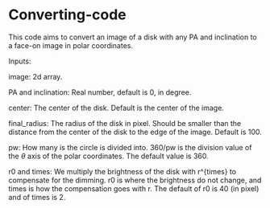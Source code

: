 # Converting-code
This code aims to convert an image of a disk with any PA and inclination to a face-on image in polar coordinates.


Inputs:

image: 2d array.

PA and inclination: Real number, default is 0, in degree.

center: The center of the disk. Default is the center of the image.

final_radius: The radius of the disk in pixel. Should be smaller than the distance from the center of the disk to the edge of the image. Default is 100.

pw: How many is the circle is divided into. 360/pw is the division value of the $\theta$ axis of the polar coordinates. The default value is 360.

r0 and times: We multiply the brightness of the disk with r^{times} to compensate for the dimming. r0 is where the brightness do not change, 
and times is how the compensation goes with r. The default of r0 is 40 (in pixel) and of times is 2.
